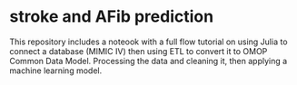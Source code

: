 # stroke and AFib prediction
 This repository includes a noteook with a full flow tutorial on using Julia to connect a database (MIMIC IV) then using ETL to convert it to OMOP Common Data Model. Processing the data and cleaning it, then applying a machine learning model. 

